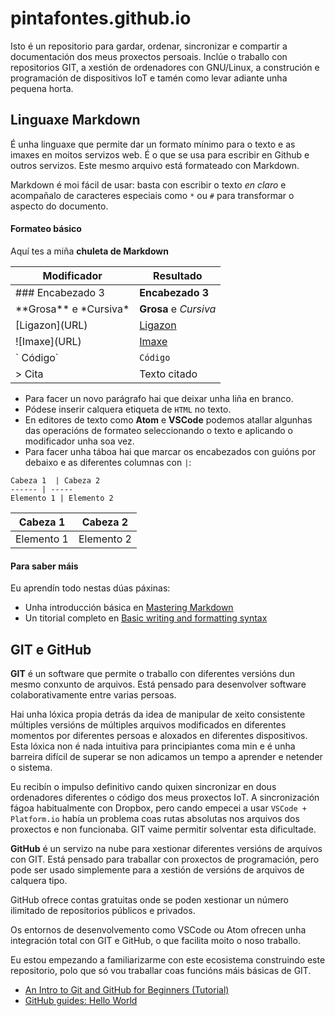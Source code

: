 # pintafontes.github.io
Isto é un repositorio para gardar, ordenar, sincronizar e compartir a documentación dos meus proxectos persoais. Inclúe o traballo con repositorios GIT, a xestión de ordenadores con GNU/Linux, a construción e programación de dispositivos IoT e tamén como levar adiante unha pequena horta.

## Linguaxe Markdown
É unha linguaxe que permite dar un formato mínimo para o texto e as imaxes en moitos servizos web. É o que se usa para escribir en Github e outros servizos. Este mesmo arquivo está formateado con Markdown.

Markdown é moi fácil de usar: basta con escribir o texto *en claro* e acompañalo de caracteres especiais como `*` ou `#` para transformar o aspecto do documento.
#### Formateo básico
Aquí tes a miña **chuleta de Markdown**

Modificador | Resultado
----------- | ---------
\### Encabezado 3  | **Encabezado 3**
\*\*Grosa\*\* e \*Cursiva\*  | **Grosa** e _Cursiva_
\[Ligazon\]\(URL\)  | [Ligazon](URL)
\!\[Imaxe\]\(URL\)  | [Imaxe](URL)
\` Código\` | `Código`
\> Cita | Texto citado

* Para facer un novo parágrafo hai que deixar unha liña en branco.
* Pódese inserir calquera etiqueta de `HTML` no texto.
* En editores de texto como **Atom** e **VSCode** podemos atallar algunhas das operacións de formateo seleccionando o texto e aplicando o modificador unha soa vez.
* Para facer unha táboa hai que marcar os encabezados con guións por debaixo e as diferentes columnas con `|`:

```
Cabeza 1  | Cabeza 2
------ | -----
Elemento 1 | Elemento 2
```

Cabeza 1  | Cabeza 2
-------- | -------
Elemento 1 | Elemento 2

#### Para saber máis
Eu aprendín todo nestas dúas páxinas:
* Unha introducción básica en [Mastering Markdown](https://guides.github.com/features/mastering-markdown/)
* Un titorial completo en [Basic writing and formatting syntax](https://docs.github.com/en/github/writing-on-github/getting-started-with-writing-and-formatting-on-github/basic-writing-and-formatting-syntax)

## GIT e GitHub
**GIT** é un software que permite o traballo con diferentes versións dun mesmo conxunto de arquivos. Está pensado para desenvolver software colaborativamente entre varias persoas.

Hai unha lóxica propia detrás da idea de manipular de xeito consistente múltiples versións de múltiples arquivos modificados en diferentes momentos por diferentes persoas e aloxados en diferentes dispositivos. Esta lóxica non é nada intuitiva para principiantes coma min e é unha barreira difícil de superar se non adicamos un tempo a aprender e netender o sistema.

Eu recibín o impulso definitivo cando quixen sincronizar en dous ordenadores diferentes o código dos meus proxectos IoT. A sincronización fágoa habitualmente con Dropbox, pero cando empecei a usar `VSCode + Platform.io` había un problema coas rutas absolutas nos arquivos dos proxectos e non funcionaba. GIT vaime permitir solventar esta dificultade.

**GitHub** é un servizo na nube para xestionar diferentes versións de arquivos con GIT. Está pensado para traballar con proxectos de programación, pero pode ser usado simplemente para a xestión de versións de arquivos de calquera tipo.

GitHub ofrece contas gratuitas onde se poden xestionar un número ilimitado de repositorios públicos e privados.

Os entornos de desenvolvemento como VSCode ou Atom ofrecen unha integración total con GIT e GitHub, o que facilita moito o noso traballo.

Eu estou empezando a familiarizarme con este ecosistema construindo este repositorio, polo que só vou traballar coas funcións máis básicas de GIT.

* [An Intro to Git and GitHub for Beginners (Tutorial)](https://product.hubspot.com/blog/git-and-github-tutorial-for-beginners)
* [GitHub guides: Hello World](https://guides.github.com/activities/hello-world/)
